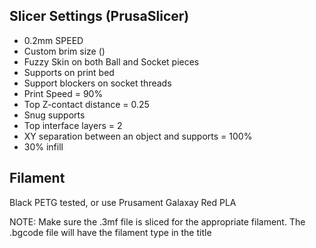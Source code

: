 ## Slicer Settings (PrusaSlicer)
* 0.2mm SPEED
* Custom brim size ()
* Fuzzy Skin on both Ball and Socket pieces
* Supports on print bed
* Support blockers on socket threads
* Print Speed = 90%
* Top Z-contact distance = 0.25
* Snug supports
* Top interface layers = 2
* XY separation between an object and supports = 100%
* 30% infill

## Filament
Black PETG tested, or use Prusament Galaxay Red PLA

NOTE: Make sure the .3mf file is sliced for the appropriate filament. The .bgcode file will have the filament type in the title